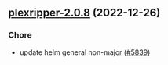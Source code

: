 

## [plexripper-2.0.8](https://github.com/truecharts/charts/compare/plexripper-2.0.7...plexripper-2.0.8) (2022-12-26)

### Chore

- update helm general non-major ([#5839](https://github.com/truecharts/charts/issues/5839))
  
  